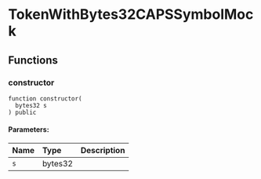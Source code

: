 # TokenWithBytes32CAPSSymbolMock





## Functions
### constructor
```solidity
function constructor(
  bytes32 s
) public
```


#### Parameters:
| Name | Type | Description                                                          |
| :--- | :--- | :------------------------------------------------------------------- |
|`s` | bytes32 | 


